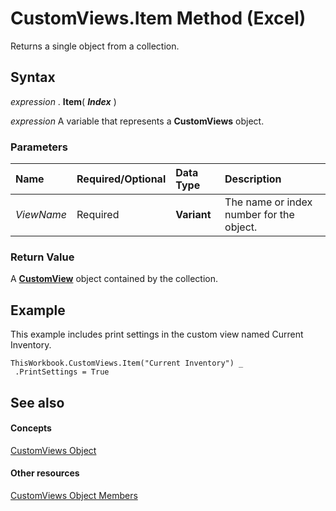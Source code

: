 
# CustomViews.Item Method (Excel)

Returns a single object from a collection.


## Syntax

 _expression_ . **Item**( **_Index_** )

 _expression_ A variable that represents a **CustomViews** object.


### Parameters



|**Name**|**Required/Optional**|**Data Type**|**Description**|
|:-----|:-----|:-----|:-----|
| _ViewName_|Required| **Variant**|The name or index number for the object.|

### Return Value

A  **[CustomView](e16b1920-faeb-62d4-4d27-59745c4f5355.md)** object contained by the collection.


## Example

This example includes print settings in the custom view named Current Inventory.


```
ThisWorkbook.CustomViews.Item("Current Inventory") _ 
 .PrintSettings = True
```


## See also


#### Concepts


[CustomViews Object](f970bdf7-371b-ba41-89a3-bef2c6907f1a.md)
#### Other resources


[CustomViews Object Members](694d7e53-a38b-e4c3-eb44-d35c758e1352.md)
